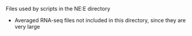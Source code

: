 Files used by scripts in the NE:E directory
- Averaged RNA-seq files not included in this directory, since they are very large
